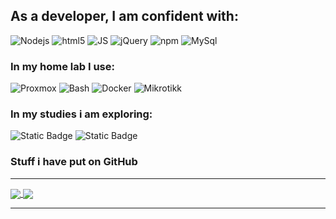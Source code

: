 ## As a developer, I am confident with:
<p>
  <img alt="Nodejs" src="https://img.shields.io/badge/-Nodejs-43853d?style=flat-square&logo=Node.js&logoColor=white" />
  <img alt="html5" src="https://img.shields.io/badge/-HTML5-E34F26?style=flat-square&logo=html5&logoColor=white" />
  <img alt="JS" src="https://img.shields.io/badge/-JavaScript-%23F7DF1E?style=flat-square&logo=javascript&logoColor=white">
  <img alt="jQuery" src="https://img.shields.io/badge/-jQuery-%230769AD?style=flat-square&logo=jquery">
  <img alt="npm" src="https://img.shields.io/badge/-NPM-CB3837?style=flat-square&logo=npm&logoColor=white" />
  <img alt="MySql" src="https://img.shields.io/badge/-mysql-%234479A1?style=flat-square&logo=mysql&logoColor=white">
</p>

### In my home lab I use:
<p>
  <img alt="Proxmox" src="https://img.shields.io/badge/-PVE-%23E57000?style=flat-square&logo=Proxmox&logoColor=white">
  <img alt="Bash" src="https://img.shields.io/badge/-gnubash-%234EAA25?style=flat-square&logo=gnubash&logoColor=white">
  <img alt="Docker" src="https://img.shields.io/badge/-Docker-46a2f1?style=flat-square&logo=docker&logoColor=white" />
  <img alt="Mikrotikk" src="https://img.shields.io/badge/-Mikrotik-%23293239?style=flat-square&logo=mikrotik&logoColor=white">

</p>

### In my studies i am exploring:
<p>
  <img alt="Static Badge" src="https://img.shields.io/badge/-Python-%233776AB?style=flat-square&logo=python&logoColor=white">
<img alt="Static Badge" src="https://img.shields.io/badge/-Linux-%23557C94?style=flat-square&logo=kalilinux&logoColor=white">
</p>


### Stuff i have put on GitHub
<hr>
<a href="https://github.com/hrHVN/hrHVN/blob/main/README.md">
  <img align="center" src="https://github-readme-stats.vercel.app/api?username=hrHVN&show_icons=true&theme=radical&count_private=true&layout=compact" />
</a>
<a href="https://github.com/hrHVN/hrHVN/blob/main/README.md">
  <img align="center" src="https://github-readme-stats.vercel.app/api/top-langs/?username=hrHVN&theme=radical&count_private=true&layout=compact&langs_count=8" />
</a>
<hr>
<!--
**hrHVN/hrHVN** is a ✨ _special_ ✨ repository because its `README.md` (this file) appears on your GitHub profile.

Here are some ideas to get you started:

- 🔭 I’m currently working on ...
- 🌱 I’m currently learning ...
- 👯 I’m looking to collaborate on ...
- 🤔 I’m looking for help with ...
- 💬 Ask me about ...
- 📫 How to reach me: ...
- 😄 Pronouns: ...
- ⚡ Fun fact: ...
-->
